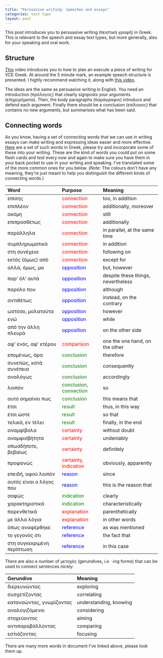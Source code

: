 ```yaml
---
title: "Persuasive writing: speeches and essays"
categories: text type
layout: post
---
```


This post introduces you to persuasive writing (πειστική γραφή) in Greek. This
is relevant to the speech and essay text types, but more generally, also for
your speaking and oral work.

## Structure

[This](https://www.youtube.com/watch?v=_eBbd3ZSGvc) video introduces you to how
to plan an execute a piece of writing for VCE Greek. At around the 5 minute
mark, an example speech structure is presented. I highly recommend watching it,
along with [this video](https://www.youtube.com/watch?v=PiC7tALiwd4).

The ideas are the same as persuasive writing in English. You need an
introduction (πρόλογος) that clearly signposts your arguments (επιχειρήματα).
Then, the body paragraphs (παράγραφοι) introduce and defend each argument.
Finally there should be a conclusion (επίλογος) that contains no new arguments,
but summarises what has been said.

## Connecting words

As you know, having a set of connecting words that we can use in writing essays
can make writing and expressing ideas easier and more effective.
[Here](http://1lyk-peram.att.sch.gr/documents/glossa_g/syndetikes_lexeis.pdf)
are a set of such words in Greek, please try and incorporate some of these into
your writing. These are the kind of words you could put on some flash cards and
test every now and again to make sure you have them in your back pocket to use
in your writing and speaking. I've translated some of the more common ones for
you below. (*Note:* The colours don't have any meaning, they're just meant to
help you distinguish the different kinds of connecting words.)

| Word                       | Purpose                                                 | Meaning                            |
|:---------------------------|:--------------------------------------------------------|:-----------------------------------|
| επίσης                     | <span style="color:red">connection</span>               | too, in addition                   |
| επιπλέον                   | <span style="color:red">connection</span>               | additionally, moreover             |
| ακόμη                      | <span style="color:red">connection</span>               | still                              |
| επιπροσθέτως               | <span style="color:red">connection</span>               | additionally                       |
| παράλληλα                  | <span style="color:red">connection</span>               | in parallel, at the same time      |
| συμπληρωματικά             | <span style="color:red">connection</span>               | in addition                        |
| στη συνέχεια               | <span style="color:red">connection</span>               | following on                       |
| εκτός (όμως) από           | <span style="color:red">connection</span>               | except for                         |
| αλλά, όμως, μα             | <span style="color:blue">opposition</span>              | but, however                       |
| παρ' όλ' αυτά              | <span style="color:blue">opposition</span>              | despite these things, nevertheless |
| παρόλo που                 | <span style="color:blue">opposition</span>              | although                           |
| αντιθέτως                  | <span style="color:blue">opposition</span>              | instead, on the contrary           |
| ωστόσο, μολαταύτα          | <span style="color:blue">opposition</span>              | however                            |
| ενώ                        | <span style="color:blue">opposition</span>              | while                              |
| από την άλλη πλευρά        | <span style="color:blue">opposition</span>              | on the other side                  |
| αφ' ενός, αφ' ετέρου       | <span style="color:red">comparison</span>               | one the one hand, on the other     |
| επομένως, άρα              | <span style="color:green">conclusion</span>             | therefore                          |
| συνεπώς, κατά συνέπεια     | <span style="color:green">conclusion</span>             | consequently                       |
| αναλόγως                   | <span style="color:green">conclusion</span>             | accordingly                        |
| λοιπόν                     | <span style="color:green">conclusion, connection</span> | so                                 |
| αυτό σημαίνει πως          | <span style="color:green">conclusion</span>             | this means that                    |
| έτσι                       | <span style="color:green">result</span>                 | thus, in this way                  |
| έτσι ώστε                  | <span style="color:green">result</span>                 | so that                            |
| τελικά, εν τέλει           | <span style="color:green">result</span>                 | finally, in the end                |
| αναμφίβολα                 | <span style="color:red">certainty</span>                | without doubt                      |
| αναμφισβήτητα              | <span style="color:red">certainty</span>                | undeniably                         |
| οπωσδήποτε, βεβαίως        | <span style="color:red">certainty</span>                | definitely                         |
| προφανώς                   | <span style="color:red">certainty, indication</span>    | obviously, apparently              |
| επειδή, αφού λοιπόν        | <span style="color:blue">reason</span>                  | since                              |
| αυτός είναι ο λόγος που    | <span style="color:blue">reason</span>                  | this is the reason that            |
| σαφώς                      | <span style="color:green">indication</span>             | clearly                            |
| χαρακτηριστικά             | <span style="color:green">indication</span>             | characteristically                 |
| παρενθετικά                | <span style="color:red">explanation</span>              | parenthetically                    |
| με άλλα λόγια              | <span style="color:red">explanation</span>              | in other words                     |
| όπως αναφέρθηκε            | <span style="color:blue">reference</span>               | as was mentioned                   |
| το γεγονός ότι             | <span style="color:blue">reference</span>               | the fact that                      |
| στη συγκεκριμένη περίπτωση | <span style="color:blue">reference</span>               | in this case                       |

There are also a number of μετοχές (gerundives, *i.e.* -ing forms) that can be
used to connect sentences nicely:

| Gerundive                | Meaning                |
|:-------------------------|:-----------------------|
| διερευνώντας             | exploring              |
| συσχετίζοντας            | correlating            |
| κατανοώντας, γνωρίζοντας | understanding, knowing |
| αναλογιζόμενοι           | considering            |
| στοχεύοντας              | aiming                 |
| αντιπαραβάλλοντας        | comparing              |
| εστιάζοντας              | focusing               |

There are many more words in document I've linked above, please look them up.
